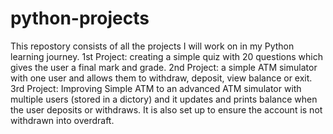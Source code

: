 # python-projects
This repostory consists of all the projects I will work on in my Python learning journey. 
1st Project: creating a simple quiz with 20 questions which gives the user a final mark and grade.
2nd Project: a simple ATM simulator with one user and allows them to withdraw, deposit, view balance or exit. 
3rd Project: Improving Simple ATM to an advanced ATM simulator with multiple users (stored in a dictory) and it updates and prints balance when the user deposits or withdraws. It is also set up to ensure the account is not withdrawn into overdraft.
